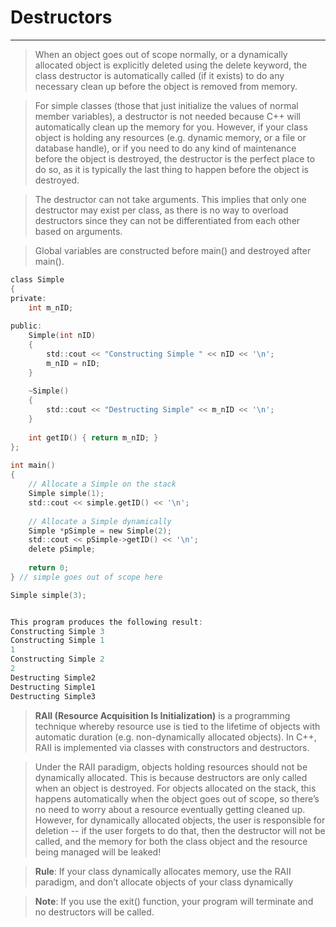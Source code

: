 #                                 Destructors
---


> When an object goes out of scope normally, or a dynamically allocated object is explicitly deleted using the delete keyword, the class destructor is automatically called (if it exists) to do any necessary clean up before the object is removed from memory. 


> For simple classes (those that just initialize the values of normal member variables), a destructor is not needed because C++ will automatically clean up the memory for you. However, if your class object is holding any resources (e.g. dynamic memory, or a file or database handle), or if you need to do any kind of maintenance before the object is destroyed, the destructor is the perfect place to do so, as it is typically the last thing to happen before the object is destroyed.


> The destructor can not take arguments. This implies that only one destructor may exist per class, as there is no way to overload destructors since they can not be differentiated from each other based on arguments.


> Global variables are constructed before main() and destroyed after main().

```c
class Simple
{
private:
    int m_nID;
 
public:
    Simple(int nID)
    {
        std::cout << "Constructing Simple " << nID << '\n';
        m_nID = nID;
    }
 
    ~Simple()
    {
        std::cout << "Destructing Simple" << m_nID << '\n';
    }
 
    int getID() { return m_nID; }
};
 
int main()
{
    // Allocate a Simple on the stack
    Simple simple(1);
    std::cout << simple.getID() << '\n';
 
    // Allocate a Simple dynamically
    Simple *pSimple = new Simple(2);
    std::cout << pSimple->getID() << '\n';
    delete pSimple;
 
    return 0;
} // simple goes out of scope here

Simple simple(3);


This program produces the following result:
Constructing Simple 3
Constructing Simple 1
1
Constructing Simple 2
2
Destructing Simple2
Destructing Simple1
Destructing Simple3
```


> **RAII (Resource Acquisition Is Initialization)** is a programming technique whereby resource use is tied to the lifetime of objects with automatic duration (e.g. non-dynamically allocated objects). In C++, RAII is implemented via classes with constructors and destructors. 


> Under the RAII paradigm, objects holding resources should not be dynamically allocated. This is because destructors are only called when an object is destroyed. For objects allocated on the stack, this happens automatically when the object goes out of scope, so there’s no need to worry about a resource eventually getting cleaned up. However, for dynamically allocated objects, the user is responsible for deletion -- if the user forgets to do that, then the destructor will not be called, and the memory for both the class object and the resource being managed will be leaked!


> **Rule**: If your class dynamically allocates memory, use the RAII paradigm, and don’t allocate objects of your class dynamically


> **Note**: If you use the exit() function, your program will terminate and no destructors will be called.






